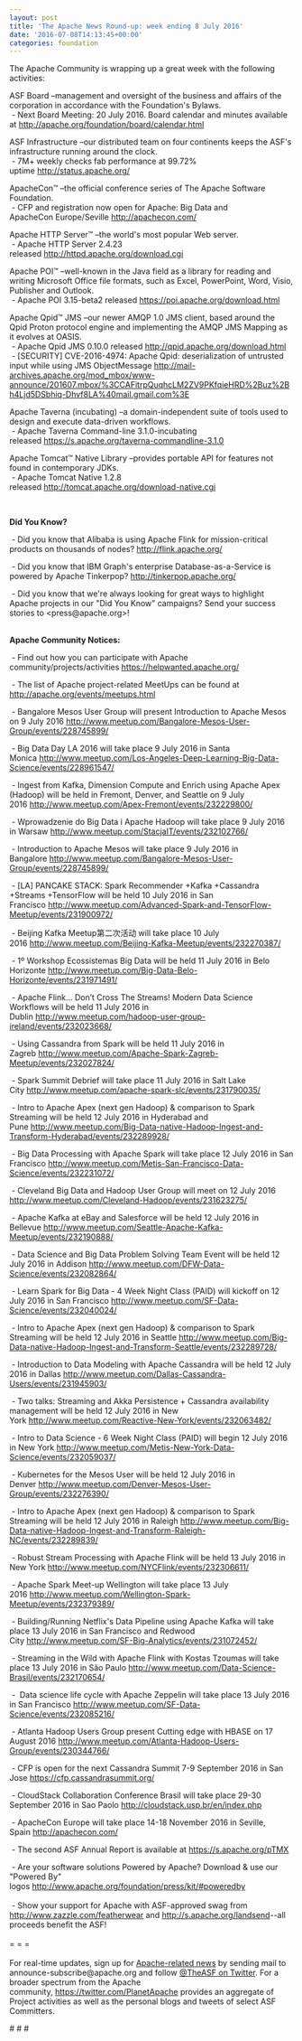 ```yaml
---
layout: post
title: 'The Apache News Round-up: week ending 8 July 2016'
date: '2016-07-08T14:13:45+00:00'
categories: foundation
---
```

<p>The Apache Community is wrapping up a great week with the following activities:</p> 
  <div> 
    <p>ASF Board –management and oversight of the business and affairs of the corporation in accordance with the Foundation's Bylaws.<br />&nbsp;- Next Board Meeting: 20 July 2016. Board calendar and minutes available at <a href="http://apache.org/foundation/board/calendar.html">http://apache.org/foundation/board/calendar.html</a></p> 
    <p>ASF Infrastructure –our distributed team on four continents keeps the ASF's infrastructure running around the clock.<br />&nbsp;- 7M+ weekly checks fab performance at 99.72% uptime&nbsp;<a href="http://status.apache.org/">http://status.apache.org/</a></p> 
  </div> 
  <div> 
    <p><a href="http://status.apache.org/"></a>ApacheCon™ –the official conference series of The Apache Software Foundation.<br />&nbsp;- CFP and registration now open for Apache: Big Data and ApacheCon&nbsp;Europe/Seville&nbsp;<a href="http://apachecon.com/">http://apachecon.com/</a><br /></p> 
    <p>Apache HTTP Server™ –the world's most popular Web server.<br />&nbsp;- Apache HTTP Server 2.4.23 released&nbsp;<a href="http://httpd.apache.org/download.cgi">http://httpd.apache.org/download.cgi</a></p> 
    <p>Apache POI™ –well-known in the Java field as a library for reading and writing Microsoft Office file formats, such as Excel, PowerPoint, Word, Visio, Publisher and Outlook.<br />&nbsp;- Apache POI 3.15-beta2 released&nbsp;<a href="https://poi.apache.org/download.html">https://poi.apache.org/download.html</a></p> 
    <p>Apache Qpid™ JMS –our newer AMQP 1.0 JMS client, based around the Qpid Proton protocol engine and implementing the AMQP JMS Mapping as it evolves at OASIS.<br />&nbsp;- Apache Qpid JMS 0.10.0 released&nbsp;<a href="http://qpid.apache.org/download.html">http://qpid.apache.org/download.html</a><br />&nbsp;-&nbsp;[SECURITY] CVE-2016-4974: Apache Qpid: deserialization of untrusted input while using JMS ObjectMessage&nbsp;<a href="http://mail-archives.apache.org/mod_mbox/www-announce/201607.mbox/%3CCAFitrpQuqhcLM2ZV9PKfqieHRD%2Buz%2Bh4Ljd5DSbhiq-Dhvf8LA%40mail.gmail.com%3E">http://mail-archives.apache.org/mod_mbox/www-announce/201607.mbox/%3CCAFitrpQuqhcLM2ZV9PKfqieHRD%2Buz%2Bh4Ljd5DSbhiq-Dhvf8LA%40mail.gmail.com%3E</a></p> 
    <p>Apache Taverna (incubating) –a domain-independent suite of tools used to design and execute data-driven workflows.<br />&nbsp;-&nbsp;Apache Taverna Command-line 3.1.0-incubating released&nbsp;<a href="https://s.apache.org/taverna-commandline-3.1.0">https://s.apache.org/taverna-commandline-3.1.0</a></p> 
    <p><a href="https://s.apache.org/taverna-commandline-3.1.0"></a>Apache Tomcat™ Native Library –provides portable API for features not found in contemporary JDKs.<br />&nbsp;-&nbsp;Apache Tomcat Native 1.2.8 released&nbsp;<a href="http://tomcat.apache.org/download-native.cgi">http://tomcat.apache.org/download-native.cgi</a></p> 
    <p><br /></p> 
    <p><strong>Did You Know?</strong></p> 
    <p>&nbsp;- Did you know that Alibaba is using Apache Flink for mission-critical products on thousands of nodes? <a href="http://flink.apache.org/">http://flink.apache.org/</a></p> 
    <p>&nbsp;- Did you know that IBM Graph's enterprise Database-as-a-Service is powered by Apache Tinkerpop?&nbsp;<a href="http://tinkerpop.apache.org/">http://tinkerpop.apache.org/</a></p> 
  </div> 
  <div> 
    <p>&nbsp;- Did you know that we're always looking for great ways to highlight Apache projects in our &quot;Did You Know&quot; campaigns? Send your success stories to &lt;press@apache.org&gt;!</p> 
  </div> 
  <div> 
    <div> 
      <p><strong><br />Apache Community Notices:</strong></p> 
      <p>&nbsp;- Find out how you can participate with Apache community/projects/activities <a href="https://helpwanted.apache.org/">https://helpwanted.apache.org/</a><strong></strong></p> 
      <p>&nbsp;- The list of Apache project-related MeetUps can be found at <a href="http://apache.org/events/meetups.html">http://apache.org/events/meetups.html</a></p> 
      <p>&nbsp;- Bangalore Mesos User Group will present Introduction to Apache Mesos on 9 July 2016&nbsp;<a href="http://www.meetup.com/Bangalore-Mesos-User-Group/events/228745899/">http://www.meetup.com/Bangalore-Mesos-User-Group/events/228745899/</a></p> 
    </div> 
    <p>&nbsp;- Big Data Day LA 2016 will take place 9 July 2016 in Santa Monica&nbsp;<a href="http://www.meetup.com/Los-Angeles-Deep-Learning-Big-Data-Science/events/228961547/">http://www.meetup.com/Los-Angeles-Deep-Learning-Big-Data-Science/events/228961547/</a></p> 
    <p>&nbsp;- Ingest from Kafka, Dimension Compute and Enrich using Apache Apex (Hadoop) will be held in Fremont, Denver, and Seattle on 9 July 2016&nbsp;<a href="http://www.meetup.com/Apex-Fremont/events/232229800/">http://www.meetup.com/Apex-Fremont/events/232229800/</a></p> 
    <p>&nbsp;- Wprowadzenie do Big Data i Apache Hadoop will take place 9 July 2016 in Warsaw&nbsp;<a href="http://www.meetup.com/StacjaIT/events/232102766/">http://www.meetup.com/StacjaIT/events/232102766/</a></p> 
    <p>&nbsp;- Introduction to Apache Mesos will take place 9 July 2016 in Bangalore&nbsp;<a href="http://www.meetup.com/Bangalore-Mesos-User-Group/events/228745899/">http://www.meetup.com/Bangalore-Mesos-User-Group/events/228745899/</a></p> 
    <p>&nbsp;- [LA] PANCAKE STACK: Spark Recommender +Kafka +Cassandra +Streams +TensorFlow will be held 10 July 2016 in San Francisco&nbsp;<a href="http://www.meetup.com/Advanced-Spark-and-TensorFlow-Meetup/events/231900972/">http://www.meetup.com/Advanced-Spark-and-TensorFlow-Meetup/events/231900972/</a></p> 
    <p>&nbsp;- Beijing Kafka Meetup第二次活动 will take place 10 July 2016&nbsp;<a href="http://www.meetup.com/Beijing-Kafka-Meetup/events/232270387/">http://www.meetup.com/Beijing-Kafka-Meetup/events/232270387/</a></p> 
    <p>&nbsp;- 1º Workshop Ecossistemas Big Data will be held 11 July 2016 in Belo Horizonte&nbsp;<a href="http://www.meetup.com/Big-Data-Belo-Horizonte/events/231971491/">http://www.meetup.com/Big-Data-Belo-Horizonte/events/231971491/</a></p> 
    <p>&nbsp;- Apache Flink... Don’t Cross The Streams! Modern Data Science Workflows will be held 11 July 2016 in Dublin&nbsp;<a href="http://www.meetup.com/hadoop-user-group-ireland/events/232023668/">http://www.meetup.com/hadoop-user-group-ireland/events/232023668/</a></p> 
    <p>&nbsp;- Using Cassandra from Spark will be held 11 July 2016 in Zagreb&nbsp;<a href="http://www.meetup.com/Apache-Spark-Zagreb-Meetup/events/232027824/">http://www.meetup.com/Apache-Spark-Zagreb-Meetup/events/232027824/</a></p> 
    <p>&nbsp;- Spark Summit Debrief will take place 11 July 2016 in Salt Lake City&nbsp;<a href="http://www.meetup.com/apache-spark-slc/events/231790035/">http://www.meetup.com/apache-spark-slc/events/231790035/</a></p> 
    <p>&nbsp;- Intro to Apache Apex (next gen Hadoop) &amp; comparison to Spark Streaming will be held 12 July 2016 in Hyderabad and Pune&nbsp;<a href="http://www.meetup.com/Big-Data-native-Hadoop-Ingest-and-Transform-Hyderabad/events/232289928/">http://www.meetup.com/Big-Data-native-Hadoop-Ingest-and-Transform-Hyderabad/events/232289928/</a></p> 
    <p>&nbsp;- Big Data Processing with Apache Spark will take place 12 July 2016 in San Francisco&nbsp;<a href="http://www.meetup.com/Metis-San-Francisco-Data-Science/events/232231072/">http://www.meetup.com/Metis-San-Francisco-Data-Science/events/232231072/</a></p> 
    <p>&nbsp;- Cleveland Big Data and Hadoop User Group will meet on 12 July 2016 <a href="http://www.meetup.com/Cleveland-Hadoop/events/231623275/">http://www.meetup.com/Cleveland-Hadoop/events/231623275/</a></p> 
    <p>&nbsp;- Apache Kafka at eBay and Salesforce will be held 12 July 2016 in Bellevue&nbsp;<a href="http://www.meetup.com/Seattle-Apache-Kafka-Meetup/events/232190888/">http://www.meetup.com/Seattle-Apache-Kafka-Meetup/events/232190888/</a></p> 
    <p>&nbsp;- Data Science and Big Data Problem Solving Team Event will be held 12 July 2016 in Addison&nbsp;<a href="http://www.meetup.com/DFW-Data-Science/events/232082864/">http://www.meetup.com/DFW-Data-Science/events/232082864/</a></p> 
    <p>&nbsp;- Learn Spark for Big Data - 4 Week Night Class (PAID) will kickoff on 12 July 2016 in San Francisco&nbsp;<a href="http://www.meetup.com/SF-Data-Science/events/232040024/">http://www.meetup.com/SF-Data-Science/events/232040024/</a></p> 
    <p>&nbsp;- Intro to Apache Apex (next gen Hadoop) &amp; comparison to Spark Streaming will be held 12 July 2016 in Seattle&nbsp;<a href="http://www.meetup.com/Big-Data-native-Hadoop-Ingest-and-Transform-Seattle/events/232289728/">http://www.meetup.com/Big-Data-native-Hadoop-Ingest-and-Transform-Seattle/events/232289728/</a></p> 
    <p>&nbsp;- Introduction to Data Modeling with Apache Cassandra will be held 12 July 2016 in Dallas&nbsp;<a href="http://www.meetup.com/Dallas-Cassandra-Users/events/231945903/">http://www.meetup.com/Dallas-Cassandra-Users/events/231945903/</a></p> 
    <p>&nbsp;- Two talks: Streaming and Akka Persistence + Cassandra availability management will be held 12 July 2016 in New York&nbsp;<a href="http://www.meetup.com/Reactive-New-York/events/232063482/">http://www.meetup.com/Reactive-New-York/events/232063482/</a></p> 
    <p>&nbsp;- Intro to Data Science - 6 Week Night Class (PAID) will begin 12 July 2016 in New York&nbsp;<a href="http://www.meetup.com/Metis-New-York-Data-Science/events/232059037/">http://www.meetup.com/Metis-New-York-Data-Science/events/232059037/</a></p> 
    <p>&nbsp;- Kubernetes for the Mesos User will be held 12 July 2016 in Denver&nbsp;<a href="http://www.meetup.com/Denver-Mesos-User-Group/events/232276390/">http://www.meetup.com/Denver-Mesos-User-Group/events/232276390/</a></p> 
    <p>&nbsp;- Intro to Apache Apex (next gen Hadoop) &amp; comparison to Spark Streaming will be held 12 July 2016 in Raleigh&nbsp;<a href="http://www.meetup.com/Big-Data-native-Hadoop-Ingest-and-Transform-Raleigh-NC/events/232289839/">http://www.meetup.com/Big-Data-native-Hadoop-Ingest-and-Transform-Raleigh-NC/events/232289839/</a></p> 
    <p>&nbsp;- Robust Stream Processing with Apache Flink will be held 13 July 2016 in New York&nbsp;<a href="http://www.meetup.com/NYCFlink/events/232306611/">http://www.meetup.com/NYCFlink/events/232306611/</a></p> 
    <p>&nbsp;- Apache Spark Meet-up Wellington will take place 13 July 2016&nbsp;<a href="http://www.meetup.com/Wellington-Spark-Meetup/events/232379389/">http://www.meetup.com/Wellington-Spark-Meetup/events/232379389/</a></p> 
    <p>&nbsp;- Building/Runn­ing Netflix's Data Pipeline using Apache Kafka will take place 13 July 2016 in San Francisco and Redwood City&nbsp;<a href="http://www.meetup.com/SF-Big-Analytics/events/231072452/">http://www.meetup.com/SF-Big-Analytics/events/231072452/</a></p> 
    <p>&nbsp;- Streaming in the Wild with Apache Flink with Kostas Tzoumas will take place 13 July 2016 in São Paulo&nbsp;<a href="http://www.meetup.com/Data-Science-Brasil/events/232170654/">http://www.meetup.com/Data-Science-Brasil/events/232170654/</a></p> 
    <p>&nbsp;- &nbsp;Data science life cycle with Apache Zeppelin will take place 13 July 2016 in San Francisco&nbsp;<a href="http://www.meetup.com/SF-Data-Science/events/232085216/">http://www.meetup.com/SF-Data-Science/events/232085216/</a></p> 
    <p>&nbsp;- Atlanta Hadoop Users Group present Cutting edge with HBASE&nbsp;on 17 August 2016&nbsp;<a href="http://www.meetup.com/Atlanta-Hadoop-Users-Group/events/230344766/">http://www.meetup.com/Atlanta-Hadoop-Users-Group/events/230344766/</a></p> 
    <p>&nbsp;- CFP is open for the next Cassandra Summit 7-9 September 2016 in San Jose <a href="https://cfp.cassandrasummit.org/">https://cfp.cassandrasummit.org/</a></p> 
    <p>&nbsp;- CloudStack Collaboration Conference Brasil will take place 29-30 September 2016 in Sao Paolo&nbsp;<a href="http://cloudstack.usp.br/en/index.php">http://cloudstack.usp.br/en/index.php</a></p> 
    <p>&nbsp;- ApacheCon Europe will take place 14-18 November 2016 in Seville, Spain&nbsp;<a href="http://apachecon.com/">http://apachecon.com/</a></p> 
    <div> 
      <p>&nbsp;- The second ASF Annual Report is available at <a href="https://s.apache.org/pTMX">https://s.apache.org/pTMX</a></p> 
    </div> 
    <div>&nbsp;- Are your software solutions Powered by Apache? Download &amp; use our &quot;Powered By&quot; logos&nbsp;<a href="http://www.apache.org/foundation/press/kit/#poweredby">http://www.apache.org/foundation/press/kit/#poweredby</a></div> 
    <div><br /></div> 
    <div>&nbsp;- Show your support for Apache with ASF-approved swag from <a href="http://www.zazzle.com/featherwear">http://www.zazzle.com/featherwear</a> and&nbsp;<a href="http://s.apache.org/landsend">http://s.apache.org/landsend</a>--all proceeds benefit the ASF!&nbsp;</div> 
    <div><br /></div> 
    <div>= = =</div> 
    <div><br /></div> 
    <div>For real-time updates, sign up for <a href="http://apache.org/foundation/mailinglists.html#foundation-announce">Apache-related news</a> by sending mail to announce-subscribe@apache.org and follow <a href="https://twitter.com/TheASF">@TheASF on Twitter</a>. For a broader spectrum from the Apache community,&nbsp;<a href="http://s.apache.org/landsend">https://twitter.com/PlanetApache</a> provides an aggregate of Project activities as well as the personal blogs and tweets of select ASF Committers.</div> 
  </div> 
  <p># # #</p>

